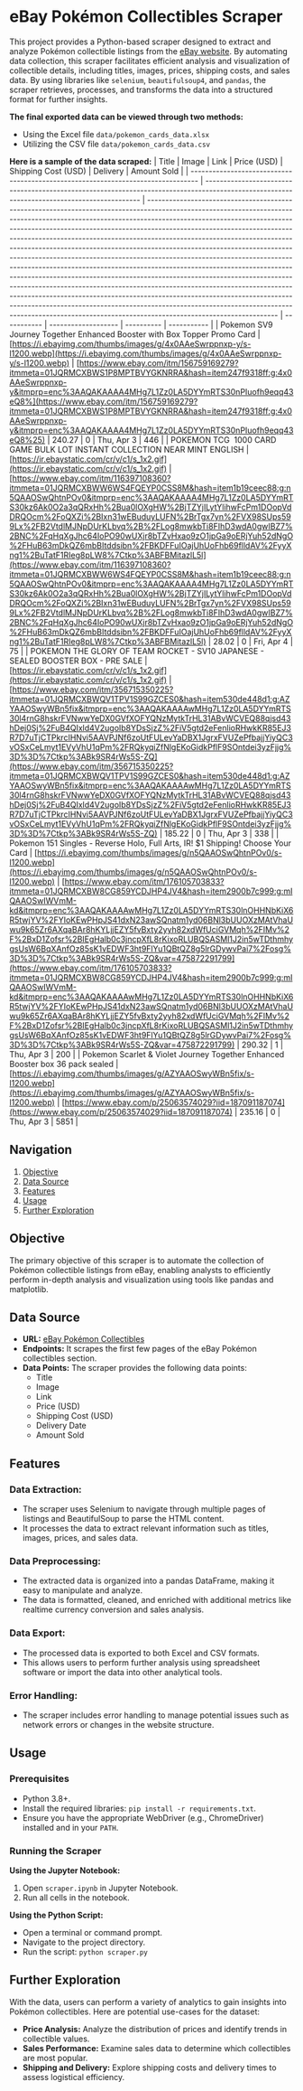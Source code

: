 # eBay Pokémon Collectibles Scraper

This project provides a Python-based scraper designed to extract and analyze Pokémon collectible listings from the [eBay website](https://www.ebay.com/b/Sealed-Collectible-Card-Game-Packs/183456/bn_1893736). By automating data collection, this scraper facilitates efficient analysis and visualization of collectible details, including titles, images, prices, shipping costs, and sales data. By using libraries like `selenium`, `beautifulsoup4`, and `pandas`, the scraper retrieves, processes, and transforms the data into a structured format for further insights.

**The final exported data can be viewed through two methods:**
- Using the Excel file `data/pokemon_cards_data.xlsx`
- Utilizing the CSV file `data/pokemon_cards_data.csv`

**Here is a sample of the data scraped:**
| Title                                                                            | Image                                                                                                                                      | Link                                                                                                                                                                                                                                                                                                                                                                                                                                                                                                                                                                                                                                                                                                                                                                                                                                                                                                                                                                                                         | Price (USD) | Shipping Cost (USD) | Delivery   | Amount Sold |
| -------------------------------------------------------------------------------- | ------------------------------------------------------------------------------------------------------------------------------------------ | ------------------------------------------------------------------------------------------------------------------------------------------------------------------------------------------------------------------------------------------------------------------------------------------------------------------------------------------------------------------------------------------------------------------------------------------------------------------------------------------------------------------------------------------------------------------------------------------------------------------------------------------------------------------------------------------------------------------------------------------------------------------------------------------------------------------------------------------------------------------------------------------------------------------------------------------------------------------------------------------------------------ | ----------- | ------------------- | ---------- | ----------- |
| Pokemon SV9 Journey Together Enhanced Booster with Box Topper Promo Card         | [https://i.ebayimg.com/thumbs/images/g/4x0AAeSwrppnxp-y/s-l1200.webp](https://i.ebayimg.com/thumbs/images/g/4x0AAeSwrppnxp-y/s-l1200.webp) | [https://www.ebay.com/itm/156759169279?itmmeta=01JQRMCXBWS1P8MPTBVYGKNRRA&hash=item247f9318ff:g:4x0AAeSwrppnxp-y&itmprp=enc%3AAQAKAAAA4MHg7L1Zz0LA5DYYmRTS30nPIuofh9eqq43eQ8%](https://www.ebay.com/itm/156759169279?itmmeta=01JQRMCXBWS1P8MPTBVYGKNRRA&hash=item247f9318ff:g:4x0AAeSwrppnxp-y&itmprp=enc%3AAQAKAAAA4MHg7L1Zz0LA5DYYmRTS30nPIuofh9eqq43eQ8%25)                                                                                                                                                                                                                                                                                                                                                                                                                                                                                                                                                                                                                                               | 240.27      | 0                   | Thu, Apr 3 | 446         |
| POKEMON TCG  1000 CARD GAME BULK LOT INSTANT COLLECTION NEAR MINT ENGLISH        | [https://ir.ebaystatic.com/cr/v/c1/s_1x2.gif](https://ir.ebaystatic.com/cr/v/c1/s_1x2.gif)                                                 | [https://www.ebay.com/itm/116397108360?itmmeta=01JQRMCXBWW6WS4FQEYP0CSS8M&hash=item1b19ceec88:g:n5QAAOSwQhtnPOv0&itmprp=enc%3AAQAKAAAA4MHg7L1Zz0LA5DYYmRTS30kz6Ak0O2a3qQRxHh%2Bua0lOXgHW%2BjTZYjILytYlihwFcPm1DOopVdDRQOcm%2FoQXZi%2BIxn31wEBuduyLUFN%2BrTgx7yn%2FVX98SUps599Lx%2FB2VtdlMJNpDUrKLbvq%2B%2FLog8mwkbTi8FIhD3wdA0gwIBZ7%2BNC%2FqHqXgJhc64IoPO90wUXjr8bTZvHxao9zO1jpGa9oERjYuh52dNgO%2FHuB63mDkQZ6mbBItddsibn%2FBKDFFuIOajUhUoFhb69flldAV%2FyyXng1%2BuTatF1RIeg8pLW8%7Ctkp%3ABFBMitazlL5l](https://www.ebay.com/itm/116397108360?itmmeta=01JQRMCXBWW6WS4FQEYP0CSS8M&hash=item1b19ceec88:g:n5QAAOSwQhtnPOv0&itmprp=enc%3AAQAKAAAA4MHg7L1Zz0LA5DYYmRTS30kz6Ak0O2a3qQRxHh%2Bua0lOXgHW%2BjTZYjILytYlihwFcPm1DOopVdDRQOcm%2FoQXZi%2BIxn31wEBuduyLUFN%2BrTgx7yn%2FVX98SUps599Lx%2FB2VtdlMJNpDUrKLbvq%2B%2FLog8mwkbTi8FIhD3wdA0gwIBZ7%2BNC%2FqHqXgJhc64IoPO90wUXjr8bTZvHxao9zO1jpGa9oERjYuh52dNgO%2FHuB63mDkQZ6mbBItddsibn%2FBKDFFuIOajUhUoFhb69flldAV%2FyyXng1%2BuTatF1RIeg8pLW8%7Ctkp%3ABFBMitazlL5l) | 28.02       | 0                   | Fri, Apr 4 | 75          |
| POKEMON THE GLORY OF TEAM ROCKET - SV10 JAPANESE - SEALED BOOSTER BOX - PRE SALE | [https://ir.ebaystatic.com/cr/v/c1/s_1x2.gif](https://ir.ebaystatic.com/cr/v/c1/s_1x2.gif)                                                 | [https://www.ebay.com/itm/356715350225?itmmeta=01JQRMCXBWQV1TPV1S99GZCES0&hash=item530de448d1:g:AZYAAOSwyWBn5fix&itmprp=enc%3AAQAKAAAAwMHg7L1Zz0LA5DYYmRTS30l4rnG8hskrFVNwwYeDX0GVfXOFYQNzMytkTrHL31ABvWCVEQ88qjsd43hDej0Sj%2FuB4QIxld4V2ugoIb8YDsSjzZ%2FiV5gtd2eFenlioRHwkKR85EJ3R7D7uTjCTPkrcIHNvi5AAVPJNf6zoUtFULevYaDBX1JgrxFVUZePfbajjYiyQC3vOSxCeLmyt1EVyVhU1qPm%2FRQkyqiZfNlgEKoGidkPflF9SOntdei3yzFjjg%3D%3D%7Ctkp%3ABk9SR4rWs5S-ZQ](https://www.ebay.com/itm/356715350225?itmmeta=01JQRMCXBWQV1TPV1S99GZCES0&hash=item530de448d1:g:AZYAAOSwyWBn5fix&itmprp=enc%3AAQAKAAAAwMHg7L1Zz0LA5DYYmRTS30l4rnG8hskrFVNwwYeDX0GVfXOFYQNzMytkTrHL31ABvWCVEQ88qjsd43hDej0Sj%2FuB4QIxld4V2ugoIb8YDsSjzZ%2FiV5gtd2eFenlioRHwkKR85EJ3R7D7uTjCTPkrcIHNvi5AAVPJNf6zoUtFULevYaDBX1JgrxFVUZePfbajjYiyQC3vOSxCeLmyt1EVyVhU1qPm%2FRQkyqiZfNlgEKoGidkPflF9SOntdei3yzFjjg%3D%3D%7Ctkp%3ABk9SR4rWs5S-ZQ)                                                                                                                     | 185.22      | 0                   | Thu, Apr 3 | 338         |
| Pokemon 151 Singles - Reverse Holo, Full Arts, IR! $1 Shipping! Choose Your Card | [https://i.ebayimg.com/thumbs/images/g/n5QAAOSwQhtnPOv0/s-l1200.webp](https://i.ebayimg.com/thumbs/images/g/n5QAAOSwQhtnPOv0/s-l1200.webp) | [https://www.ebay.com/itm/176105703833?itmmeta=01JQRMCXBW8CG859YCDJHP4JV4&hash=item2900b7c999:g:mIQAAOSwIWVmM-kd&itmprp=enc%3AAQAKAAAAwMHg7L1Zz0LA5DYYmRTS30lnOHHNbKiX6R5twjYV%2FYIoKEwPHpJS41dxN23awSQnatm1yd06BNl3bUUOXzMAtVhaUwu9k65Zr6AXqaBAr8hKYLjjEZY5fvBxty2yyh82xdWfUciGVMqh%2FIMv%2F%2BxD1Zofsr%2BIEgHalb0c3jncpXfL8rKixoRLUBQSASMl1J2in5wTDthmhygsUsW6BqXAnfOz85sK1vEDWF3ht9FlYu1QBtQZ8g5lrGDywvPai7%2Fosg%3D%3D%7Ctkp%3ABk9SR4rWs5S-ZQ&var=475872291799](https://www.ebay.com/itm/176105703833?itmmeta=01JQRMCXBW8CG859YCDJHP4JV4&hash=item2900b7c999:g:mIQAAOSwIWVmM-kd&itmprp=enc%3AAQAKAAAAwMHg7L1Zz0LA5DYYmRTS30lnOHHNbKiX6R5twjYV%2FYIoKEwPHpJS41dxN23awSQnatm1yd06BNl3bUUOXzMAtVhaUwu9k65Zr6AXqaBAr8hKYLjjEZY5fvBxty2yyh82xdWfUciGVMqh%2FIMv%2F%2BxD1Zofsr%2BIEgHalb0c3jncpXfL8rKixoRLUBQSASMl1J2in5wTDthmhygsUsW6BqXAnfOz85sK1vEDWF3ht9FlYu1QBtQZ8g5lrGDywvPai7%2Fosg%3D%3D%7Ctkp%3ABk9SR4rWs5S-ZQ&var=475872291799)                                                                       | 290.32      | 1                   | Thu, Apr 3 | 200         |
| Pokemon Scarlet & Violet Journey Together Enhanced Booster box 36 pack sealed    | [https://i.ebayimg.com/thumbs/images/g/AZYAAOSwyWBn5fix/s-l1200.webp](https://i.ebayimg.com/thumbs/images/g/AZYAAOSwyWBn5fix/s-l1200.webp) | [https://www.ebay.com/p/25063574029?iid=187091187074](https://www.ebay.com/p/25063574029?iid=187091187074)                                                                                                                                                                                                                                                                                                                                                                                                                                                                                                                                                                                                                                                                                                                                                                                                                                                                                                   | 235.16      | 0                   | Thu, Apr 3 | 5851        |

## Navigation
1. [Objective](#objective)
2. [Data Source](#data-source)
3. [Features](#features)
4. [Usage](#usage)
5. [Further Exploration](#further-exploration)

## Objective
The primary objective of this scraper is to automate the collection of Pokémon collectible listings from eBay, enabling analysts to efficiently perform in-depth analysis and visualization using tools like pandas and matplotlib.

## Data Source
- **URL:** [eBay Pokémon Collectibles](https://www.ebay.com/b/Pokemon-TCG/2536/bn_7117595258)
- **Endpoints:** It scrapes the first few pages of the eBay Pokémon collectibles section.
- **Data Points:** The scraper provides the following data points:
    - Title
    - Image
    - Link
    - Price (USD)
    - Shipping Cost (USD)
    - Delivery Date
    - Amount Sold

## Features
### Data Extraction:
- The scraper uses Selenium to navigate through multiple pages of listings and BeautifulSoup to parse the HTML content.
- It processes the data to extract relevant information such as titles, images, prices, and sales data.

### Data Preprocessing:
- The extracted data is organized into a pandas DataFrame, making it easy to manipulate and analyze.
- The data is formatted, cleaned, and enriched with additional metrics like realtime currency conversion and sales analysis.

### Data Export:
- The processed data is exported to both Excel and CSV formats.
- This allows users to perform further analysis using spreadsheet software or import the data into other analytical tools.

### Error Handling:
- The scraper includes error handling to manage potential issues such as network errors or changes in the website structure.

## Usage
### Prerequisites
- Python 3.8+.
- Install the required libraries: `pip install -r requirements.txt`.
- Ensure you have the appropriate WebDriver (e.g., ChromeDriver) installed and in your `PATH`.

### Running the Scraper

**Using the Jupyter Notebook:**
1. Open `scraper.ipynb` in Jupyter Notebook.
2. Run all cells in the notebook.

**Using the Python Script:**
- Open a terminal or command prompt.
- Navigate to the project directory.
- Run the script: `python scraper.py`

## Further Exploration
With the data, users can perform a variety of analytics to gain insights into Pokémon collectibles. Here are potential use-cases for the dataset:
- **Price Analysis:** Analyze the distribution of prices and identify trends in collectible values.
- **Sales Performance:** Examine sales data to determine which collectibles are most popular.
- **Shipping and Delivery:** Explore shipping costs and delivery times to assess logistical efficiency.
